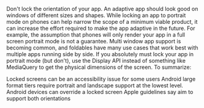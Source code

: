 Don't lock the orientation of your app.
An adaptive app should look good on windows of
different sizes and shapes. While locking an app
to portrait mode on phones can help narrow the scope
of a minimum viable product, it can increase the
effort required to make the app adaptive in the future.
For example, the assumption that phones will only
render your app in a full screen portrait mode is
not a guarantee. Multi window app support is becoming common,
and foldables have many use cases that work best with
multiple apps running side by side.
If you absolutely must lock your app in portrait mode (but don't),
use the Display API instead of something like MediaQuery
to get the physical dimensions of the screen.
To summarize:

Locked screens can be an accessibility issue for some users
Android large format tiers require portrait and landscape
    support at the lowest level.
Android devices can override a locked screen
Apple guidelines say aim to support both orientations
